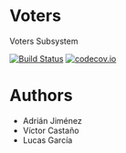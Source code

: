 Voters
======

Voters Subsystem

[![Build Status](https://travis-ci.org/Arquisoft/voters_4a.svg?branch=master)](https://travis-ci.org/Arquisoft/voters_4a)
[![codecov.io](https://codecov.io/github/Arquisoft/voters_4a/coverage.svg?branch=master)](https://codecov.io/github/Arquisoft/voters_4a?branch=master)

Authors
=======
* Adrián Jiménez
* Víctor Castaño
* Lucas García




